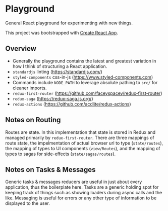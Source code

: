 
# Playground

General React playground for experimenting with new things.

This project was bootstrapped with [Create React App](https://github.com/facebookincubator/create-react-app).

## Overview

* Generally the playground contains the latest and greatest variation in how I think of structuring a React application.
* `standardjs` linting (https://standardjs.com/)
* `styled-components` css-in-js (https://www.styled-components.com)
* Commands include `NODE_PATH` to leverage absolute pathing to `src/` for cleaner imports.
* `redux-first-router` (https://github.com/faceyspacey/redux-first-router)
* `redux-saga` (https://redux-saga.js.org/)
* `redux-actions` (https://github.com/acdlite/redux-actions)

## Notes on Routing

Routes are state. In this implementation that state is stored in Redux and managed primarily by `redux-first-router`. There are three mappings of route state, the impelmentation of actual browser url to type (`state/routes`), the mapping of types to UI components (`view/Routes`), and the mapping of types to sagas for side-effects (`state/sagas/routes`).

## Notes on Tasks & Messages

Generic tasks & messages reducers are useful in just about every application, thus the boilerplate here. Tasks are a generic holding spot for keeping track of things such as showing loaders during async calls and the like. Messaging is useful for errors or any other type of information to be displayed to the user.
